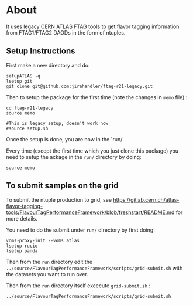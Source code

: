 # About
It uses legacy CERN ATLAS FTAG tools to get flavor tagging information from FTAG1/FTAG2 DAODs in the form of ntuples.

## Setup Instructions

First make a new directory and do:
```
setupATLAS -q
lsetup git
git clone git@github.com:jirahandler/ftag-r21-legacy.git 
```
Then to setup the package for the first time (note the changes in `memo` file) :
```
cd ftag-r21-legacy
source memo

#This is legacy setup, doesn't work now
#source setup.sh

```
Once the setup is done, you are now in the `run/

Every time (except the first time which you just clone this package) you need to setup the ackage in the `run/` directory by doing:
```
source memo
```

## To submit samples on the grid

To submit the ntuple production to grid, see https://gitlab.cern.ch/atlas-flavor-tagging-tools/FlavourTagPerformanceFramework/blob/freshstart/README.md for more details.

You need to do the submit under `run/` directory by first doing:

```
voms-proxy-init --voms atlas
lsetup rucio
lsetup panda
```
Then from the `run` directory edit the `../source/FlavourTagPerformanceFramework/scripts/grid-submit.sh` with the datasets you want to run over. 

Then from the `run` directory itself excecute `grid-submit.sh` :

```
../source/FlavourTagPerformanceFramework/scripts/grid-submit.sh
```
